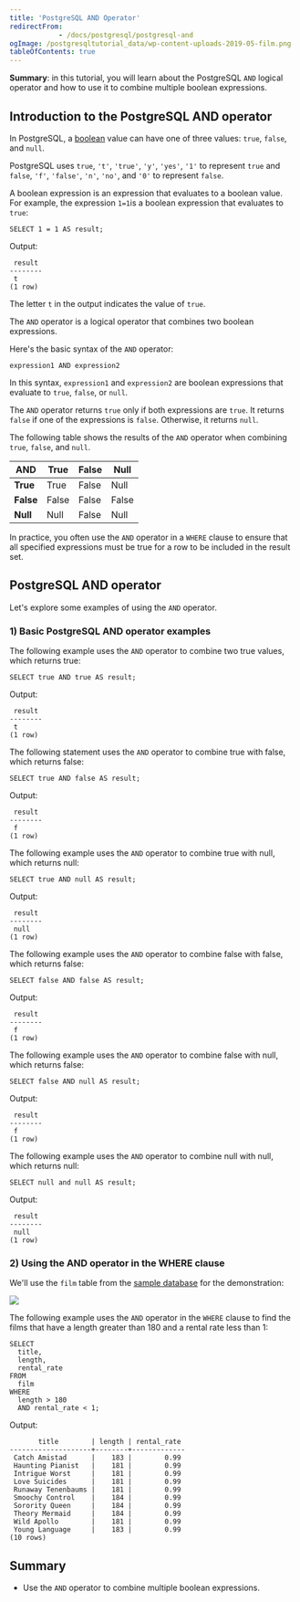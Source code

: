 ```yaml
---
title: 'PostgreSQL AND Operator'
redirectFrom: 
            - /docs/postgresql/postgresql-and
ogImage: /postgresqltutorial_data/wp-content-uploads-2019-05-film.png
tableOfContents: true
---
```



**Summary**: in this tutorial, you will learn about the PostgreSQL `AND` logical operator and how to use it to combine multiple boolean expressions.

## Introduction to the PostgreSQL AND operator

In PostgreSQL, a [boolean](/docs/postgresql/postgresql-boolean) value can have one of three values: `true`, `false`, and `null`.

PostgreSQL uses `true`, `'t'`, `'true'`, `'y'`, `'yes'`, `'1'` to represent `true` and `false`, `'f'`, `'false'`, `'n'`, `'no'`, and `'0'` to represent `false`.

A boolean expression is an expression that evaluates to a boolean value. For example, the expression `1=1`is a boolean expression that evaluates to `true`:

```
SELECT 1 = 1 AS result;
```

Output:

```
 result
--------
 t
(1 row)
```

The letter `t` in the output indicates the value of `true`.

The `AND` operator is a logical operator that combines two boolean expressions.

Here's the basic syntax of the `AND` operator:

```
expression1 AND expression2
```

In this syntax, `expression1` and `expression2` are boolean expressions that evaluate to `true`, `false`, or `null`.

The `AND` operator returns `true` only if both expressions are `true`. It returns `false` if one of the expressions is `false`. Otherwise, it returns `null`.

The following table shows the results of the `AND` operator when combining `true`, `false`, and `null`.

| AND       | True  | False | Null  |
| --------- | ----- | ----- | ----- |
| **True**  | True  | False | Null  |
| **False** | False | False | False |
| **Null**  | Null  | False | Null  |

In practice, you often use the `AND` operator in a `WHERE` clause to ensure that all specified expressions must be true for a row to be included in the result set.

## PostgreSQL AND operator

Let's explore some examples of using the `AND` operator.

### 1) Basic PostgreSQL AND operator examples

The following example uses the `AND` operator to combine two true values, which returns true:

```
SELECT true AND true AS result;
```

Output:

```
 result
--------
 t
(1 row)
```

The following statement uses the `AND` operator to combine true with false, which returns false:

```
SELECT true AND false AS result;
```

Output:

```
 result
--------
 f
(1 row)
```

The following example uses the `AND` operator to combine true with null, which returns null:

```
SELECT true AND null AS result;
```

Output:

```
 result
--------
 null
(1 row)
```

The following example uses the `AND` operator to combine false with false, which returns false:

```
SELECT false AND false AS result;
```

Output:

```
 result
--------
 f
(1 row)
```

The following example uses the `AND` operator to combine false with null, which returns false:

```
SELECT false AND null AS result;
```

Output:

```
 result
--------
 f
(1 row)
```

The following example uses the `AND` operator to combine null with null, which returns null:

```
SELECT null and null AS result;
```

Output:

```
 result
--------
 null
(1 row)
```

### 2) Using the AND operator in the WHERE clause

We'll use the `film` table from the [sample database](/docs/postgresql/postgresql-getting-started/postgresql-sample-database) for the demonstration:

![](/postgresqltutorial_data/wp-content-uploads-2019-05-film.png)

The following example uses the `AND` operator in the `WHERE` clause to find the films that have a length greater than 180 and a rental rate less than 1:

```
SELECT
  title,
  length,
  rental_rate
FROM
  film
WHERE
  length > 180
  AND rental_rate < 1;
```

Output:

```
       title        | length | rental_rate
--------------------+--------+-------------
 Catch Amistad      |    183 |        0.99
 Haunting Pianist   |    181 |        0.99
 Intrigue Worst     |    181 |        0.99
 Love Suicides      |    181 |        0.99
 Runaway Tenenbaums |    181 |        0.99
 Smoochy Control    |    184 |        0.99
 Sorority Queen     |    184 |        0.99
 Theory Mermaid     |    184 |        0.99
 Wild Apollo        |    181 |        0.99
 Young Language     |    183 |        0.99
(10 rows)
```

## Summary

- Use the `AND` operator to combine multiple boolean expressions.
